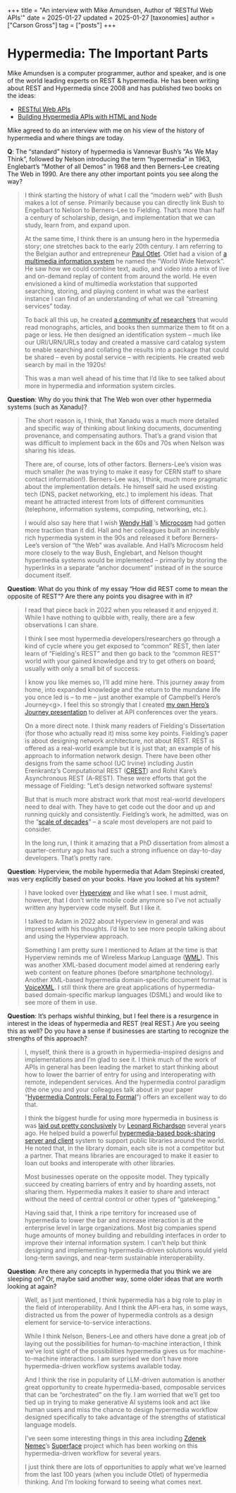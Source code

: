 +++
title = "An interview with Mike Amundsen, Author of 'RESTful Web APIs'"
date = 2025-01-27
updated = 2025-01-27
[taxonomies]
author = ["Carson Gross"]
tag = ["posts"]
+++

# Hypermedia: The Important Parts

Mike Amundsen is a computer programmer, author and speaker, and is one of the world leading experts on REST &
hypermedia. He has been writing about REST and Hypermedia since 2008 and has published two books on the ideas:

* [RESTful Web APIs](http://restfulwebapis.com/)
* [Building Hypermedia APIs with HTML and Node](http://www.dpbolvw.net/click-7269430-11260198?sid=HP&url=http%3A%2F%2Fshop.oreilly.com%2Fproduct%2F0636920020530.do%3Fcmp%3Daf-prog-book-product_cj_9781449306571_%25zp&cjsku=0636920020530)

Mike agreed to do an interview with me on his view of the history of hypermedia and where things are today.

**Q**: The “standard” history of hypermedia is Vannevar Bush’s “As We May Think”, followed by Nelson introducing
the term “hypermedia” in 1963, Englebart’s “Mother of all Demos” in 1968 and then Berners-Lee creating The Web in 1990\.
Are there any other important points you see along the way?

> I think starting the history of what I call the “modern web” with Bush makes a lot of sense. Primarily because you can
> directly link Bush to Engelbart to Nelson to Berners-Lee to Fielding. That’s more than half a century of scholarship,
> design, and implementation that we can study, learn from, and expand upon.
> 
> At the same time, I think there is an unsung hero in the hypermedia story; one stretches back to the early 20th century.
> I am referring to the Belgian author and entrepreneur [Paul Otlet](https://en.wikipedia.org/wiki/Paul_Otlet). Otlet had
> a vision of [a multimedia information system](https://monoskop.org/Mundaneum_symposium) he named the “World Wide
> Network”. He saw how we could combine text, audio, and video into a mix of live and on-demand replay of content from
> around the world. He even envisioned a kind of multimedia workstation that supported searching, storing, and playing
> content in what was the earliest instance I can find of an understanding of what we call “streaming services” today.
> 
> To back all this up, he
> created [a community of researchers](https://daily.jstor.org/internet-before-internet-paul-otlet/) that would read
> monographs, articles, and books then summarize them to fit on a page or less. He then designed an identification
> system – much like our URI/URN/URLs today and created a massive card catalog system to enable searching and collating
> the results into a package that could be shared – even by postal service – with recipients. He created web search by
> mail in the 1920s\!
> 
> This was a man well ahead of his time that I’d like to see talked about more in hypermedia and information system
> circles.

**Question**: Why do you think that The Web won over other hypermedia systems (such as Xanadu)?

> The short reason is, I think, that Xanadu was a much more detailed and specific way of thinking about linking documents,
> documenting provenance, and compensating authors. That’s a grand vision that was difficult to implement back in the 60s
> and 70s when Nelson was sharing his ideas.
> 
> There are, of course, lots of other factors. Berners-Lee’s vision was much smaller (he was trying to make it easy for
> CERN staff to share contact information\!). Berners-Lee was, I think, much more pragmatic about the implementation
> details. He himself said he used existing tech (DNS, packet networking, etc.) to implement his ideas. That meant he
> attracted interest from lots of different communities (telephone, information systems, computing, networking, etc.).
> 
> I would also say here that I wish [Wendy Hall](https://en.wikipedia.org/wiki/Wendy_Hall)
> ’s [Microcosm](https://www.sciencefriday.com/articles/the-woman-who-linked-the-web-in-a-microcosm/) had gotten more
> traction than it did. Hall and her colleagues built an incredibly rich hypermedia system in the 90s and released it
> before Berners-Lee’s version of “the Web” was available. And Hall’s Microcosm held more closely to the way Bush,
> Englebart, and Nelson thought hypermedia systems would be implemented – primarily by storing the hyperlinks in a
> separate “anchor document” instead of in the source document itself.

**Question**: What do you think of my essay “How did REST come to mean the opposite of REST”? Are there any points you
disagree with in it?

> I read that piece back in 2022 when you released it and enjoyed it. While I have nothing to quibble with, really, there
> are a few observations I can share.
> 
> I think I see most hypermedia developers/researchers go through a kind of cycle where you get exposed to “common” REST,
> then later learn of “Fielding's REST” and then go back to the “common REST” world with your gained knowledge and try to
> get others on board; usually with only a small bit of success.
> 
> I know you like memes so, I’ll add mine here. This journey away from home, into expanded knowledge and the return to the
> mundane life you once led is – to me – just another example of Campbell’s Hero’s Journey\<g\>. I feel this so strongly
> that I created [my own Hero’s Journey presentation](http://amundsen.com/talks/2015-05-barcelona/index.html) to deliver
> at API conferences over the years.
> 
> On a more direct note. I think many readers of Fielding's Dissertation (for those who actually read it) miss some key
> points. Fielding’s paper is about designing network architecture, not about REST. REST is offered as a real-world
> example but it is just that; an example of his approach to information network design. There have been other designs
> from the same school (UC Irvine) including Justin Erenkrantz’s Computational
> REST ([CREST](https://www.erenkrantz.com/CREST/)) and Rohit Kare’s Asynchronous REST (A-REST). These were efforts that
> got the message of Fielding: “Let’s design networked software systems\!
> 
> But that is much more abstract work that most real-world developers need to deal with. They have to get code out the
> door and up and running quickly and consistently. Fielding’s work, he admitted, was on
> the “[scale of decades](https://roy.gbiv.com/untangled/2008/rest-apis-must-be-hypertext-driven#comment-724)” – a scale
> most developers are not paid to consider.
> 
> In the long run, I think it amazing that a PhD dissertation from almost a quarter-century ago has had such a strong
> influence on day-to-day developers. That’s pretty rare.

**Question**: Hyperview, the mobile hypermedia that Adam Stepinski created, was very explicitly based on your books.
Have you looked at his system?

> I have looked over [Hyperview](https://hyperview.org/) and like what I see. I must admit, however, that I don’t write
> mobile code anymore so I’ve not actually written any hyperview code myself. But I like it.
> 
> I talked to Adam in 2022 about Hyperview in general and was impressed with his thoughts. I’d like to see more people
> talking about and using the Hyperview approach.
> 
> Something I am pretty sure I mentioned to Adam at the time is that Hyperview reminds me of Wireless Markup
> Language ([WML](https://en.wikipedia.org/wiki/Wireless_Markup_Language)). This was another XML-based document model
> aimed at rendering early web content on feature phones (before smartphone technology). Another XML-based hypermedia
> domain-specific document format is [VoiceXML](https://en.wikipedia.org/wiki/VoiceXML). I still think there are great
> applications of hypermedia-based domain-specific markup languages (DSML) and would like to see more of them in use.

**Question**: It’s perhaps wishful thinking, but I feel there is a resurgence in interest in the ideas of hypermedia and
REST (real REST.)  Are you seeing this as well? Do you have a sense if businesses are starting to recognize the
strengths of this approach?

> I, myself, think there is a growth in hypermedia-inspired designs and implementations and I’m glad to see it. I think
> much of the work of APIs in general has been leading the market to start thinking about how to lower the barrier of
> entry for using and interoperating with remote, independent services. And the hypermedia control paradigm (the one you
> and your colleagues talk about in your
> paper “[Hypermedia Controls: Feral to Formal](https://dl.acm.org/doi/fullHtml/10.1145/3648188.3675127)”) offers an
> excellent way to do that.
> 
> I think the biggest hurdle for using more hypermedia in business is
> was [laid out pretty conclusively](https://www.crummy.com/writing/speaking/2015-RESTFest/)
> by [Leonard Richardson](https://www.crummy.com/self/) several years ago. He helped build a
> powerful [hypermedia-based book-sharing server and client](https://opds.io/) system to support public libraries around
> the world. He noted that, in the library domain, each site is not a competitor but a partner. That means libraries are
> encouraged to make it easier to loan out books and interoperate with other libraries.
> 
> Most businesses operate on the opposite model. They typically succeed by creating barriers of entry and by hoarding
> assets, not sharing them. Hypermedia makes it easier to share and interact without the need of central control or other
> types of “gatekeeping.”
> 
> Having said that, I think a ripe territory for increased use of hypermedia to lower the bar and increase interaction is
> at the enterprise level in large organizations. Most big companies spend huge amounts of money building and rebuilding
> interfaces in order to improve their internal information system. I can’t help but think designing and implementing
> hypermedia-driven solutions would yield long-term savings, and near-term sustainable interoperability.

**Question**: Are there any concepts in hypermedia that you think we are sleeping on? Or, maybe said another way, some
older ideas that are worth looking at again?

> Well, as I just mentioned, I think hypermedia has a big role to play in the field of interoperability. And I think the
> API-era has, in some ways, distracted us from the power of hypermedia controls as a design element for
> service-to-service interactions.
> 
> While I think Nelson, Beners-Lee and others have done a great job of laying out the possibilities for human-to-machine
> interaction, I think we’ve lost sight of the possibilities hypermedia gives us for machine-to-machine interactions. I am
> surprised we don’t have more hypermedia-driven workflow systems available today.
> 
> And I think the rise in popularity of LLM-driven automation is another great opportunity to create hypermedia-based,
> composable services that can be “orchestrated” on the fly. I am worried that we’ll get too tied up in trying to make
> generative AI systems look and act like human users and miss the chance to design hypermedia workflow designed
> specifically to take advantage of the strengths of statistical language models.
> 
> I’ve seen some interesting things in this area including [Zdenek Nemec](https://www.linkedin.com/in/zdne/)’s 
> [Superface](https://superface.ai/) project which has been working on this hypermedia-driven workflow for several
> years.
> 
> I just think there are lots of opportunities to apply what we’ve learned from the last 100 years (when you include
> Otlet) of hypermedia thinking. And I’m looking forward to seeing what comes next.  
